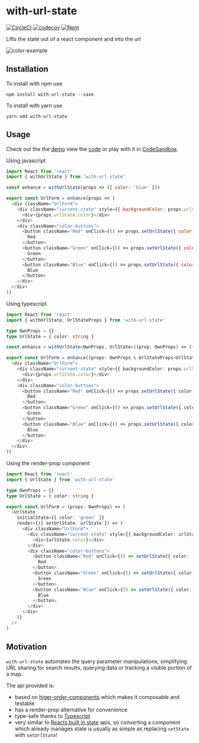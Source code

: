 # with-url-state

[![CircleCI](https://circleci.com/gh/Dean177/with-url-state.svg?style=shield)](https://circleci.com/gh/Dean177/with-url-state)
[![codecov](https://codecov.io/gh/Dean177/with-url-state/branch/master/graph/badge.svg)](https://codecov.io/gh/Dean177/with-url-state)
[![Npm](https://badge.fury.io/js/with-url-state.svg)](https://www.npmjs.com/package/with-url-state)

Lifts the state out of a react component and into the url

![color-example](./demo/color-example.gif)

## Installation

To install with npm use

`npm install with-url-state --save`

To install with yarn use

`yarn add with-url-state`

## Usage

Check out the the [demo](https://dean177.github.io/with-url-state/) view the [code](https://github.com/Dean177/with-url-state/tree/master/demo) or play with it in [CodeSandbox](https://codesandbox.io/s/18x4l87yx7). 

Using javascript

```javascript
import React from 'react'
import { withUrlState } from 'with-url-state'

const enhance = withUrlState(props => ({ color: 'blue' }))

export const UrlForm = enhance(props => (
  <div className="UrlForm">
    <div className="current-state" style={{ backgroundColor: props.urlState.color }}>
      <div>{props.urlState.color}</div>
    </div>
    <div className="color-buttons">
      <button className="Red" onClick={() => props.setUrlState({ color: 'red' })}>
        Red
      </button>
      <button className="Green" onClick={() => props.setUrlState({ color: 'green' })}>
        Green
      </button>
      <button className="Blue" onClick={() => props.setUrlState({ color: 'blue' })}>
        Blue
      </button>
    </div>
  </div>
))
```

Using typescript

```typescript jsx
import React from 'react'
import { withUrlState, UrlStateProps } from 'with-url-state'

type OwnProps = {}
type UrlState = { color: string }

const enhance = withUrlState<OwnProps, UrlState>((prop: OwnProps) => ({ color: 'blue' }))

export const UrlForm = enhance((props: OwnProps & UrlStateProps<UrlState>) => (
  <div className="UrlForm">
    <div className="current-state" style={{ backgroundColor: props.urlState.color }}>
      <div>{props.urlState.color}</div>
    </div>
    <div className="color-buttons">
      <button className="Red" onClick={() => props.setUrlState({ color: 'red' })}>
        Red
      </button>
      <button className="Green" onClick={() => props.setUrlState({ color: 'green' })}>
        Green
      </button>
      <button className="Blue" onClick={() => props.setUrlState({ color: 'blue' })}>
        Blue
      </button>
    </div>
  </div>
))
```

Using the render-prop component

```typescript jsx
import React from 'react'
import { UrlState } from 'with-url-state'

type OwnProps = {}
type UrlState = { color: string }

export const UrlForm = (props: OwnProps) => (
  <UrlState
    initialState={{ color: 'green' }}
    render={({ setUrlState, urlState }) => (
      <div className="UrlForm">
        <div className="current-state" style={{ backgroundColor: urlState.color }}>
          <div>{urlState.color}</div>
        </div>
        <div className="color-buttons">
          <button className="Red" onClick={() => setUrlState({ color: 'red' })}>
            Red
          </button>
          <button className="Green" onClick={() => setUrlState({ color: 'green' })}>
            Green
          </button>
          <button className="Blue" onClick={() => setUrlState({ color: 'blue' })}>
            Blue
          </button>
        </div>
      </div>
    )}
  />
)
```

## Motivation

`with-url-state` automates the query parameter manipulations, simplifying URL sharing for search results, querying data or tracking a visible portion of a map.

The api provided is:

- based on [higer-order-components](https://reactjs.org/docs/higher-order-components.html) which makes it composable and testable
- has a render-prop alternative for convenience
- type-safe thanks to [Typescript](https://www.typescriptlang.org/)
- very similar to [Reacts built in state](https://reactjs.org/docs/state-and-lifecycle.html) apis, so converting a component which already manages state is usually as simple as replacing `setState` with `setUrlState`!

